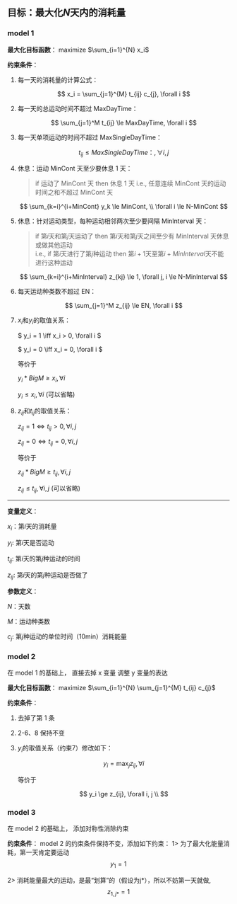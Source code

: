## 目标：最大化$N$天内的消耗量

### model 1

**最大化目标函数**：
maximize $\sum_{i=1}^{N} x_i$

**约束条件**：

1.  每一天的消耗量的计算公式：

    $$
    x_i = \sum_{j=1}^{M} t_{ij} c_{j}, \forall i
    $$

2.  每一天的总运动时间不超过 MaxDayTime：

    $$
     \sum_{j=1}^M t_{ij} \le MaxDayTime, \forall i
    $$

3.  每一天单项运动的时间不超过 MaxSingleDayTime：

    $$
     t_{ij} \le MaxSingleDayTime：, \forall i, j
    $$

4.  休息：运动 MinCont 天至少要休息 1 天：

    > if 运动了 MinCont 天 then 休息 1 天
    > i.e., 任意连续 MinCont 天的运动时间之和不超过 MinCont 天

    $$
    \sum_{k=i}^{i+MinCont} y_k \le MinCont, \\ \forall i \le N-MinCont
    $$

5.  休息：针对运动类型，每种运动相邻两次至少要间隔 MinInterval 天：

    > if 第$i$天和第$j$天运动了 then 第$i$天和第$j$天之间至少有 MinInterval 天休息或做其他运动  
    > i.e., if 第$i$天进行了第$j$种运动 then 第$i+1$天至第$i+MinInterval$天不能进行这种运动

    $$
    \sum_{k=i}^{i+MinInterval} z_{kj} \le 1, \forall j, i \le N-MinInterval
    $$

6.  每天运动种类数不超过 EN：

    $$
    \sum_{j=1}^M z_{ij} \le EN, \forall i
    $$

7.  $x_i$和$y_i$的取值关系：

    $ y_i = 1 \iff x_i > 0, \forall i $

    $ y_i = 0 \iff x_i = 0, \forall i $

    等价于

    $y_i * BigM \ge x_i, \forall i$

    $y_i \le x_i, \forall i$ (可以省略)

8.  $z_{ij}$和$t_{ij}$的取值关系：

    $z_{ij} = 1 \iff t_{ij} > 0, \forall i, j$

    $z_{ij} = 0 \iff t_{ij} = 0, \forall i, j$

    等价于

    $z_{ij} * BigM \ge t_{ij}, \forall i, j$

    $z_{ij} \le t_{ij}, \forall i, j$ (可以省略)

---

**变量定义**：

$x_i$：第$i$天的消耗量

$y_i$: 第$i$天是否运动

$t_{ij}$: 第$i$天的第$j$种运动的时间

$z_{ij}$: 第$i$天的第$j$种运动是否做了

**参数定义**：

$N$：天数

$M$：运动种类数

$c_{j}$: 第$j$种运动的单位时间（10min）消耗能量

### model 2

在 model 1 的基础上，
直接去掉 x 变量
调整 y 变量的表达

**最大化目标函数**：
maximize $\sum_{i=1}^{N} \sum_{j=1}^{M} t_{ij} c_{j}$

**约束条件**：
1. 去掉了第 1 条

2. 2-6、8 保持不变

3. $y_i$的取值关系（约束7）修改如下：

   $$
   y_i = \max_{j} z_{ij}, \forall i
   $$

   等价于

   $$
   y_i \ge z_{ij}, \forall i, j \\
   $$

### model 3

在 model 2 的基础上，
添加对称性消除约束


**约束条件**：
model 2 的约束条件保持不变，添加如下约束：
1> 为了最大化能量消耗，第一天肯定要运动
$$
   y_1 = 1
$$

2> 消耗能量最大的运动，是最“划算”的（假设为j*），所以不妨第一天就做,
$$
   z_{1,j*} = 1
$$


<script type="text/javascript" src="http://cdn.mathjax.org/mathjax/latest/MathJax.js?config=TeX-AMS-MML_HTMLorMML"></script>
<script type="text/x-mathjax-config"> MathJax.Hub.Config({ tex2jax: {inlineMath: [['$', '$']]}, messageStyle: "none" });</script>

